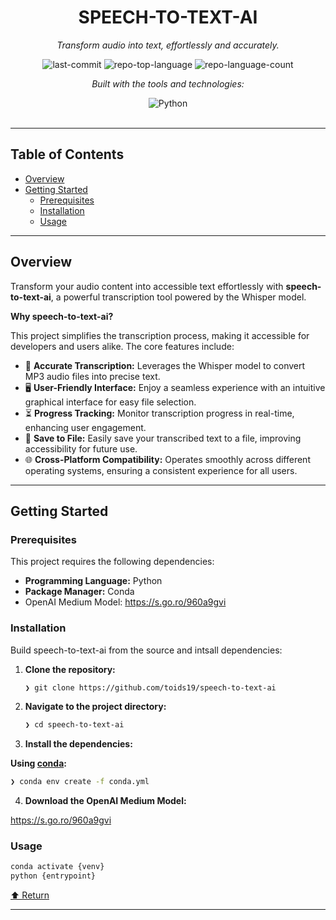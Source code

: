 <div id="top">

<!-- HEADER STYLE: CLASSIC -->
<div align="center">


# SPEECH-TO-TEXT-AI

<em>Transform audio into text, effortlessly and accurately.</em>

<!-- BADGES -->
<img src="https://img.shields.io/github/last-commit/toids19/speech-to-text-ai?style=flat&logo=git&logoColor=white&color=0080ff" alt="last-commit">
<img src="https://img.shields.io/github/languages/top/toids19/speech-to-text-ai?style=flat&color=0080ff" alt="repo-top-language">
<img src="https://img.shields.io/github/languages/count/toids19/speech-to-text-ai?style=flat&color=0080ff" alt="repo-language-count">

<em>Built with the tools and technologies:</em>

<img src="https://img.shields.io/badge/Python-3776AB.svg?style=flat&logo=Python&logoColor=white" alt="Python">

</div>
<br>

---

## Table of Contents

- [Overview](#overview)
- [Getting Started](#getting-started)
    - [Prerequisites](#prerequisites)
    - [Installation](#installation)
    - [Usage](#usage)
  

---

## Overview

Transform your audio content into accessible text effortlessly with **speech-to-text-ai**, a powerful transcription tool powered by the Whisper model.

**Why speech-to-text-ai?**

This project simplifies the transcription process, making it accessible for developers and users alike. The core features include:

- 🎤 **Accurate Transcription:** Leverages the Whisper model to convert MP3 audio files into precise text.
- 🖥️ **User-Friendly Interface:** Enjoy a seamless experience with an intuitive graphical interface for easy file selection.
- ⏳ **Progress Tracking:** Monitor transcription progress in real-time, enhancing user engagement.
- 💾 **Save to File:** Easily save your transcribed text to a file, improving accessibility for future use.
- 🌐 **Cross-Platform Compatibility:** Operates smoothly across different operating systems, ensuring a consistent experience for all users.

---

## Getting Started

### Prerequisites

This project requires the following dependencies:

- **Programming Language:** Python
- **Package Manager:** Conda
- OpenAI Medium Model: https://s.go.ro/960a9gvi
### Installation

Build speech-to-text-ai from the source and intsall dependencies:

1. **Clone the repository:**

    ```sh
    ❯ git clone https://github.com/toids19/speech-to-text-ai
    ```

2. **Navigate to the project directory:**

    ```sh
    ❯ cd speech-to-text-ai
    ```

3. **Install the dependencies:**

**Using [conda](https://docs.conda.io/):**

```sh
❯ conda env create -f conda.yml
```
4. **Download the OpenAI Medium Model:**

https://s.go.ro/960a9gvi

### Usage

```sh
conda activate {venv}
python {entrypoint}
```


<div align="left"><a href="#top">⬆ Return</a></div>

---
